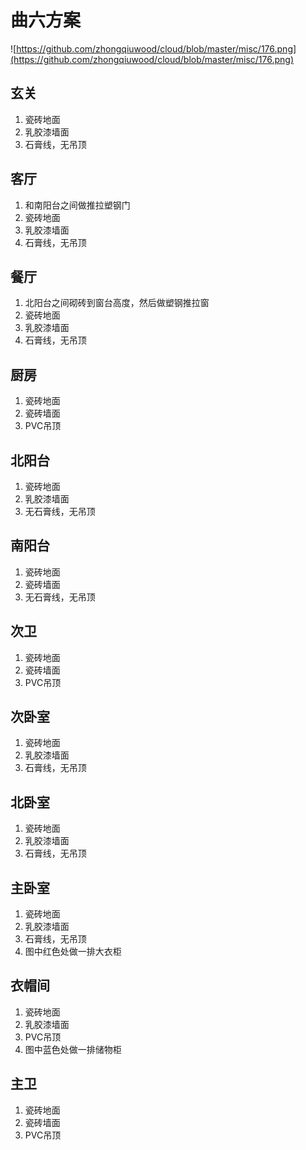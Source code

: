 # 曲六方案
![https://github.com/zhongqiuwood/cloud/blob/master/misc/176.png](https://github.com/zhongqiuwood/cloud/blob/master/misc/176.png)

## 玄关
1. 瓷砖地面
1. 乳胶漆墙面
1. 石膏线，无吊顶

## 客厅
1. 和南阳台之间做推拉塑钢门
1. 瓷砖地面
1. 乳胶漆墙面
1. 石膏线，无吊顶

## 餐厅
1. 北阳台之间砌砖到窗台高度，然后做塑钢推拉窗
1. 瓷砖地面
1. 乳胶漆墙面
1. 石膏线，无吊顶


## 厨房
1. 瓷砖地面
1. 瓷砖墙面
1. PVC吊顶

## 北阳台
1. 瓷砖地面
1. 乳胶漆墙面
1. 无石膏线，无吊顶

## 南阳台
1. 瓷砖地面
1. 瓷砖墙面
1. 无石膏线，无吊顶
## 次卫
1. 瓷砖地面
1. 瓷砖墙面
1. PVC吊顶

## 次卧室
1. 瓷砖地面
1. 乳胶漆墙面
1. 石膏线，无吊顶

## 北卧室
1. 瓷砖地面
1. 乳胶漆墙面
1. 石膏线，无吊顶

## 主卧室
1. 瓷砖地面
1. 乳胶漆墙面
1. 石膏线，无吊顶
1. 图中红色处做一排大衣柜

## 衣帽间
1. 瓷砖地面
1. 乳胶漆墙面
1. PVC吊顶
1. 图中蓝色处做一排储物柜

## 主卫
1. 瓷砖地面
1. 瓷砖墙面
1. PVC吊顶

